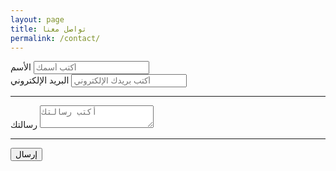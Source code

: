 ```yaml
---
layout: page
title: تواصل معنا
permalink: /contact/
---
```

<!-- https://medium.com/getform-all-about/how-to-add-a-contact-form-to-your-jekyll-website-6c61e811bdee -->

<form accept-charset="UTF-8" action="https://getform.io/f/1ebf002f-3f03-4db0-9862-25181f55a94d" method="POST" enctype="multipart/form-data" target="_blank">
    <div class="form-group">
    <div class="form-group">
        <label for="exampleInputName">الأسم</label>
        <input type="text" name="name" class="form-control" placeholder="أكتب أسمك" required="required">
    </div>
    <label for="exampleInputEmail1" required="required">البريد الإلكتروني</label>
    <input type="email" name="email" class="form-control" placeholder="أكتب بريدك الإلكتروني">
    </div>
    <hr>
    <div class="form-group mt-3">
        <label class="mr-2">رسالتك</label>
        <textarea type="text" name="name" class="form-control" placeholder="أكتب رسالتك" required="required"></textarea>
    </div>
    <hr>
    <button type="submit" class="btn btn-primary">إرسال</button>
</form>